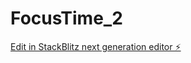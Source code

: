 # FocusTime_2

[Edit in StackBlitz next generation editor ⚡️](https://stackblitz.com/~/github.com/alphaboi569/FocusTime_2)
